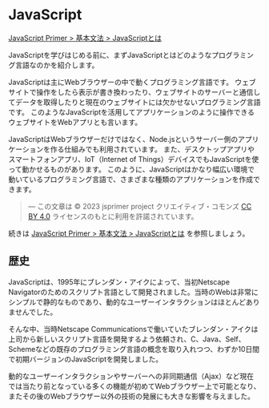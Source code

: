 # JavaScript

[JavaScript Primer > 基本文法 > JavaScriptとは](https://jsprimer.net/basic/introduction/)

JavaScriptを学びはじめる前に、まずJavaScriptとはどのようなプログラミング言語なのかを紹介します。

JavaScriptは主にWebブラウザーの中で動くプログラミング言語です。 ウェブサイトで操作をしたら表示が書き換わったり、ウェブサイトのサーバーと通信してデータを取得したりと現在のウェブサイトには欠かせないプログラミング言語です。 このようなJavaScriptを活用してアプリケーションのように操作できるウェブサイトをWebアプリとも言います。

JavaScriptはWebブラウザーだけではなく、Node.jsというサーバー側のアプリケーションを作る仕組みでも利用されています。 また、デスクトップアプリやスマートフォンアプリ、IoT（Internet of Things）デバイスでもJavaScriptを使って動かせるものがあります。 このように、JavaScriptはかなり幅広い環境で動いているプログラミング言語で、さまざまな種類のアプリケーションを作成できます。

> ― この文章は © 2023 jsprimer project クリエイティブ・コモンズ [CC BY 4.0](https://github.com/asciidwango/js-primer/blob/master/LICENSE-CC-BY) ライセンスのもとに利用を許諾されています。

続きは [JavaScript Primer > 基本文法 > JavaScriptとは](https://jsprimer.net/basic/introduction/) を参照しましょう。

## 歴史

JavaScriptは、1995年にブレンダン・アイクによって、当初Netscape Navigatorのためのスクリプト言語として開発されました。当時のWebは非常にシンプルで静的なものであり、動的なユーザーインタラクションはほとんどありませんでした。

そんな中、当時Netscape Communicationsで働いていたブレンダン・アイクは上司から新しいスクリプト言語を開発するよう依頼され、C、Java、Self、Schemeなどの既存のプログラミング言語の概念を取り入れつつ、わずか10日間で初期バージョンのJavaScriptを開発しました。

動的なユーザーインタラクションやサーバーへの非同期通信（Ajax）など現在では当たり前となっている多くの機能が初めてWebブラウザー上で可能となり、またその後のWebブラウザー以外の技術の発展にも大きな影響を与えました。
